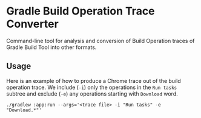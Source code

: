 # Gradle Build Operation Trace Converter

Command-line tool for analysis and conversion of Build Operation traces of Gradle Build Tool into other formats.

## Usage

Here is an example of how to produce a Chrome trace out of the build operation trace.
We include (`-i`) only the operations in the `Run tasks` subtree and exclude (`-e`) any operations starting with `Download` word.

```
./gradlew :app:run --args='<trace file> -i "Run tasks" -e "Download.*"'
```

